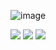  ![image](https://media.discordapp.net/attachments/1018443614415765515/1034570185492942928/Lourity.png)
<div> 
  <a href="https://www.youtube.com/channel/UCeRUwW2JQyI3WuERVYkfF8g" target="_blank"><img src="https://img.shields.io/badge/YouTube-FF0000?style=for-the-badge&logo=youtube&logoColor=white" target="_blank"></a>
  <a href="https://www.instagram.com/lourity_/" target="_blank"><img src="https://img.shields.io/badge/-Instagram-%23E4405F?style=for-the-badge&logo=instagram&logoColor=white" target="_blank"></a>
 <a href="https://discord.gg/altyapi" target="_blank"><img src="https://img.shields.io/badge/Discord-7289DA?style=for-the-badge&logo=discord&logoColor=white" target="_blank"></a> 

</div>
